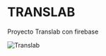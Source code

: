 # TRANSLAB

Proyecto Translab con firebase

![Translab](https://user-images.githubusercontent.com/17170637/47379689-fa42f080-d6d1-11e8-952f-167a47a43e61.png)

